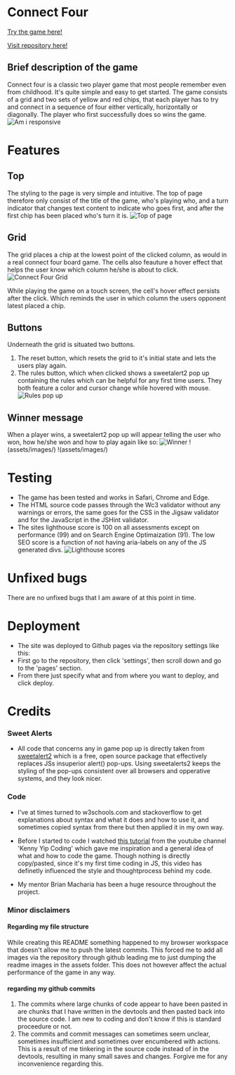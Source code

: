 # Connect Four
[Try the game here!](https://alexanderglemme.github.io/connectFour/)

[Visit repository here!](https://github.com/alexanderglemme/connectFour)

## Brief description of the game
Connect four is a classic two player game that most people remember even from childhood. It's quite simple and easy to get started. The game consists of a grid and two sets of yellow and red chips, that each player has to try and connect in a sequence of four either vertically, horizontally or diagonally. The player who first successfully does so wins the game.
![Am i responsive](assets/screenshot-amirespc4.jpg)

# Features

## Top
The styling to the page is very simple and intuitive. The top of page therefore only consist of the title of the game, who's playing who, and a turn indicator that changes text content to indicate who goes first, and after the first chip has been placed who's turn it is.
![Top of page](assets/screenshot-top-of-c4.jpg)

## Grid
The grid places a chip at the lowest point of the clicked column, as would in a real connect four board game. The cells also feauture a hover effect that helps the user know which column he/she is about to click.
![Connect Four Grid](assets/screenshot-c4-grid.jpg)

While playing the game on a touch screen, the cell's hover effect persists after the click. Which reminds the user in which column the users opponent latest placed a chip. 

## Buttons
Underneath the grid is situated two buttons.
1. The reset button, which resets the grid to it's initial state and lets the users play again.
2. The rules button, which when clicked shows a sweetalert2 pop up containing the rules which can be helpful for any first time users.
They both feature a color and cursor change while hovered with mouse.
![Rules pop up](assets/screenshot-rules-c4.jpg)

## Winner message
When a player wins, a sweetalert2 pop up will appear telling the user who won, how he/she won and how to play again like so:
![Winner](assets/screenshot-winner-c4.jpg)
!(assets/images/)
!(assets/images/)

# Testing
- The game has been tested and works in Safari, Chrome and Edge.
- The HTML source code passes through the Wc3 validator without any warnings or errors, the same goes for the CSS in the Jigsaw validator and for the JavaScript in the JSHint validator.
- The sites lighthouse score is 100 on all assessments except on performance (99) and on Search Engine Optimaization (91). The low SEO score is a function of not having aria-labels on any of the JS generated divs.
![Lighthouse scores](assets/screenshot-lighthouse-c4-1.jpg)

# Unfixed bugs
There are no unfixed bugs that I am aware of at this point in time.

# Deployment
- The site was deployed to Github pages via the repository settings like this: 
- First go to the repository, then click 'settings', then scroll down and go to the 'pages' section.
- From there just specify what and from where you want to deploy, and click deploy.

# Credits

### Sweet Alerts
- All code that concerns any in game pop up is directly taken from [sweetalert2](https://sweetalert2.github.io/#examples) which is a free, open source package that effectively replaces JSs insuperior alert() pop-ups. Using sweetalerts2 keeps the styling of the pop-ups consistent over all browsers and opperative systems, and they look nicer.

### Code
- I've at times turned to w3schools.com and stackoverflow to get explanations about syntax and what it does and how to use it, and sometimes copied syntax from there but then applied it in my own way.

- Before I started to code I watched [this tutorial](https://www.youtube.com/watch?v=4ARsthVnCTg&t=809s) from the youtube channel 'Kenny Yip Coding' which gave me inspiration and a general idea of what and how to code the game. Though nothing is directly copy/pasted, since it's my first time coding in JS, this video has definetly influenced the style and thoughtprocess behind my code.

- My mentor Brian Macharia has been a huge resource throughout the project.

### Minor disclaimers
#### Regarding my file structure
While creating this README something happened to my browser workspace that doesn't allow me to push the latest commits. This forced me to add all images via the repository through github leading me to just dumping the readme images in the assets folder. This does not however affect the actual performance of the game in any way.
#### regarding my github commits
1. The commits where large chunks of code appear to have been pasted in are chunks that I have written in the devtools and then pasted back into the source code. I am new to coding and don't know if this is standard proceedure or not.
2. The commits and commit messages can sometimes seem unclear, sometimes insufficient and sometimes over encumbered with actions. This is a result of me tinkering in the source code instead of in the devtools, resulting in many small saves and changes. Forgive me for any inconvenience regarding this.
